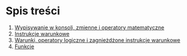 # Spis treści
1. [Wypisywanie w konsoli, zmienne i operatory matematyczne](https://github.com/micouy/kurs_programowania/tree/master/lekcja_1)
2. [Instrukcje warunkowe](https://github.com/micouy/kurs_programowania/tree/master/lekcja_2)
3. [Warunki, operatory logiczne i zagnieżdżone instrukcje warunkowe](https://github.com/micouy/kurs_programowania/tree/master/lekcja_3)
4. [Funkcje](https://github.com/micouy/kurs-programowania/tree/master/lekcja_4)
